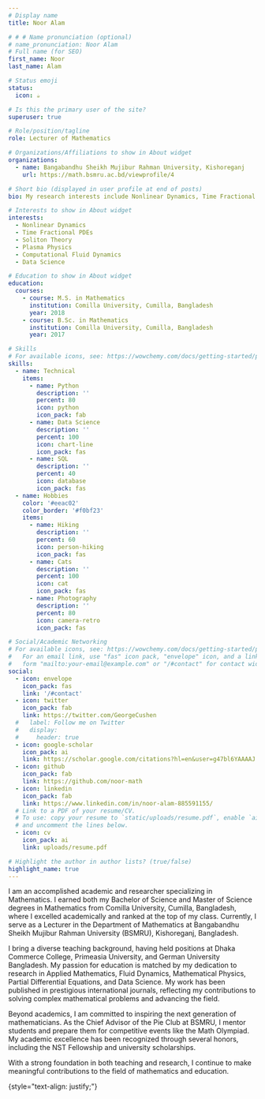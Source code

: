 ```yaml
---
# Display name
title: Noor Alam

# # # Name pronunciation (optional)
# name_pronunciation: Noor Alam
# Full name (for SEO)
first_name: Noor
last_name: Alam

# Status emoji
status:
  icon: ☕️

# Is this the primary user of the site?
superuser: true

# Role/position/tagline
role: Lecturer of Mathematics

# Organizations/Affiliations to show in About widget
organizations:
  - name: Bangabandhu Sheikh Mujibur Rahman University, Kishoreganj 
    url: https://math.bsmru.ac.bd/viewprofile/4

# Short bio (displayed in user profile at end of posts)
bio: My research interests include Nonlinear Dynamics, Time Fractional PDEs, Soliton Theory, Plasma Physics, Computational Fluid Dynamics, and Data Science.

# Interests to show in About widget
interests:
  - Nonlinear Dynamics
  - Time Fractional PDEs
  - Soliton Theory
  - Plasma Physics
  - Computational Fluid Dynamics
  - Data Science

# Education to show in About widget
education:
  courses:
    - course: M.S. in Mathematics
      institution: Comilla University, Cumilla, Bangladesh
      year: 2018
    - course: B.Sc. in Mathematics
      institution: Comilla University, Cumilla, Bangladesh
      year: 2017

# Skills
# For available icons, see: https://wowchemy.com/docs/getting-started/page-builder/#icons
skills:
  - name: Technical
    items:
      - name: Python
        description: ''
        percent: 80
        icon: python
        icon_pack: fab
      - name: Data Science
        description: ''
        percent: 100
        icon: chart-line
        icon_pack: fas
      - name: SQL
        description: ''
        percent: 40
        icon: database
        icon_pack: fas
  - name: Hobbies
    color: '#eeac02'
    color_border: '#f0bf23'
    items:
      - name: Hiking
        description: ''
        percent: 60
        icon: person-hiking
        icon_pack: fas
      - name: Cats
        description: ''
        percent: 100
        icon: cat
        icon_pack: fas
      - name: Photography
        description: ''
        percent: 80
        icon: camera-retro
        icon_pack: fas

# Social/Academic Networking
# For available icons, see: https://wowchemy.com/docs/getting-started/page-builder/#icons
#   For an email link, use "fas" icon pack, "envelope" icon, and a link in the
#   form "mailto:your-email@example.com" or "/#contact" for contact widget.
social:
  - icon: envelope
    icon_pack: fas
    link: '/#contact'
  - icon: twitter
    icon_pack: fab
    link: https://twitter.com/GeorgeCushen
  #   label: Follow me on Twitter
  #   display:
  #     header: true
  - icon: google-scholar
    icon_pack: ai
    link: https://scholar.google.com/citations?hl=en&user=g47bl6YAAAAJ
  - icon: github
    icon_pack: fab
    link: https://github.com/noor-math
  - icon: linkedin
    icon_pack: fab
    link: https://www.linkedin.com/in/noor-alam-885591155/
  # Link to a PDF of your resume/CV.
  # To use: copy your resume to `static/uploads/resume.pdf`, enable `ai` icons in `params.yaml`,
  # and uncomment the lines below.
  - icon: cv
    icon_pack: ai
    link: uploads/resume.pdf

# Highlight the author in author lists? (true/false)
highlight_name: true
---
```


I am an accomplished academic and researcher specializing in Mathematics. I earned both my Bachelor of Science and Master of Science degrees in Mathematics from Comilla University, Cumilla, Bangladesh, where I excelled academically and ranked at the top of my class. Currently, I serve as a Lecturer in the Department of Mathematics at Bangabandhu Sheikh Mujibur Rahman University (BSMRU), Kishoreganj, Bangladesh.

I bring a diverse teaching background, having held positions at Dhaka Commerce College, Primeasia University, and German University Bangladesh. My passion for education is matched by my dedication to research in Applied Mathematics, Fluid Dynamics, Mathematical Physics, Partial Differential Equations, and Data Science. My work has been published in prestigious international journals, reflecting my contributions to solving complex mathematical problems and advancing the field.

Beyond academics, I am committed to inspiring the next generation of mathematicians. As the Chief Advisor of the Pie Club at BSMRU, I mentor students and prepare them for competitive events like the Math Olympiad. My academic excellence has been recognized through several honors, including the NST Fellowship and university scholarships.

With a strong foundation in both teaching and research, I continue to make meaningful contributions to the field of mathematics and education.

{style="text-align: justify;"}
